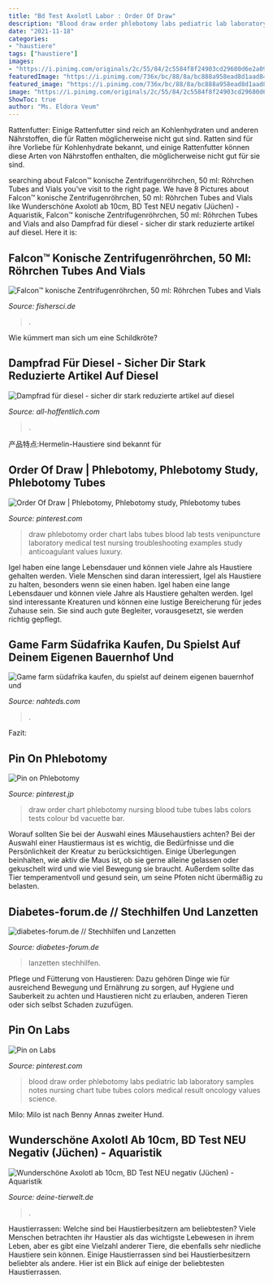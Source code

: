 ```yaml
---
title: "Bd Test Axolotl Labor : Order Of Draw"
description: "Blood draw order phlebotomy labs pediatric lab laboratory samples notes nursing chart tube tubes colors medical result oncology values science"
date: "2021-11-18"
categories:
- "haustiere"
tags: ["haustiere"]
images:
- "https://i.pinimg.com/originals/2c/55/84/2c5584f8f24903cd29680d6e2a094f63.jpg"
featuredImage: "https://i.pinimg.com/736x/bc/88/8a/bc888a958ead8d1aad8468a4c5fb7d46.jpg"
featured_image: "https://i.pinimg.com/736x/bc/88/8a/bc888a958ead8d1aad8468a4c5fb7d46.jpg"
image: "https://i.pinimg.com/originals/2c/55/84/2c5584f8f24903cd29680d6e2a094f63.jpg"
ShowToc: true
author: "Ms. Eldora Veum"
---
```



Rattenfutter: Einige Rattenfutter sind reich an Kohlenhydraten und anderen Nährstoffen, die für Ratten möglicherweise nicht gut sind.
Ratten sind für ihre Vorliebe für Kohlenhydrate bekannt, und einige Rattenfutter können diese Arten von Nährstoffen enthalten, die möglicherweise nicht gut für sie sind.

	

		
searching about Falcon™ konische Zentrifugenröhrchen, 50 ml: Röhrchen Tubes and Vials you've visit to the right page. We have 8 Pictures about Falcon™ konische Zentrifugenröhrchen, 50 ml: Röhrchen Tubes and Vials like Wunderschöne Axolotl ab 10cm, BD Test NEU negativ (Jüchen) - Aquaristik, Falcon™ konische Zentrifugenröhrchen, 50 ml: Röhrchen Tubes and Vials and also Dampfrad für diesel - sicher dir stark reduzierte artikel auf diesel. Here it is:
		
    
## Falcon™ Konische Zentrifugenröhrchen, 50 Ml: Röhrchen Tubes And Vials

<img loading=lazy src="https://assets.fishersci.com/TFS-Assets/CCG/product-images/F14776-01~p.eps-650.jpg" onerror="this.onerror=null;this.src='https://tse1.mm.bing.net/th?id=OIP.o17_mpmC-98pLUPGkX79VQHaWd&amp;pid=15.1';" alt="Falcon™ konische Zentrifugenröhrchen, 50 ml: Röhrchen Tubes and Vials">

_Source: fishersci.de_

>. 

	

Wie kümmert man sich um eine Schildkröte?

    
## Dampfrad Für Diesel - Sicher Dir Stark Reduzierte Artikel Auf Diesel

<img loading=lazy src="https://all-hoffentlich.com/fepcj/EsDdx2WPzMFMOaUC2JYKSQAAAA.jpg" onerror="this.onerror=null;this.src='https://tse4.mm.bing.net/th?id=OIP.imY8ZOSbfkhY6IfBvQo4ogAAAA&amp;pid=15.1';" alt="Dampfrad für diesel - sicher dir stark reduzierte artikel auf diesel">

_Source: all-hoffentlich.com_

>. 

	

产品特点:Hermelin-Haustiere sind bekannt für

    
## Order Of Draw | Phlebotomy, Phlebotomy Study, Phlebotomy Tubes

<img loading=lazy src="https://i.pinimg.com/736x/bc/88/8a/bc888a958ead8d1aad8468a4c5fb7d46.jpg" onerror="this.onerror=null;this.src='https://tse4.mm.bing.net/th?id=OIP.V274anpTiT61tw-lPqoLOAHaIU&amp;pid=15.1';" alt="Order Of Draw | Phlebotomy, Phlebotomy study, Phlebotomy tubes">

_Source: pinterest.com_

>draw phlebotomy order chart labs tubes blood lab tests venipuncture laboratory medical test nursing troubleshooting examples study anticoagulant values luxury. 

	

Igel haben eine lange Lebensdauer und können viele Jahre als Haustiere gehalten werden.
Viele Menschen sind daran interessiert, Igel als Haustiere zu halten, besonders wenn sie einen haben. Igel haben eine lange Lebensdauer und können viele Jahre als Haustiere gehalten werden. Igel sind interessante Kreaturen und können eine lustige Bereicherung für jedes Zuhause sein. Sie sind auch gute Begleiter, vorausgesetzt, sie werden richtig gepflegt.

    
## Game Farm Südafrika Kaufen, Du Spielst Auf Deinem Eigenen Bauernhof Und

<img loading=lazy src="https://nahteds.com/fmqh/juApZF2R-aerFcxqDdBzvAHaFi.jpg" onerror="this.onerror=null;this.src='https://tse4.mm.bing.net/th?id=OIP.mgjDzLr57BbkLQM0gFWx-QAAAA&amp;pid=15.1';" alt="Game farm südafrika kaufen, du spielst auf deinem eigenen bauernhof und">

_Source: nahteds.com_

>. 

	

Fazit:

    
## Pin On Phlebotomy

<img loading=lazy src="https://i.pinimg.com/originals/f6/69/6a/f6696a49171de2fc239db1b465c9770c.jpg" onerror="this.onerror=null;this.src='https://tse3.mm.bing.net/th?id=OIP.-EtFS-eqQ0qPGoMK8QxyeAHaEy&amp;pid=15.1';" alt="Pin on Phlebotomy">

_Source: pinterest.jp_

>draw order chart phlebotomy nursing blood tube tubes labs colors tests colour bd vacuette bar. 

	

Worauf sollten Sie bei der Auswahl eines Mäusehaustiers achten?
Bei der Auswahl einer Haustiermaus ist es wichtig, die Bedürfnisse und die Persönlichkeit der Kreatur zu berücksichtigen. Einige Überlegungen beinhalten, wie aktiv die Maus ist, ob sie gerne alleine gelassen oder gekuschelt wird und wie viel Bewegung sie braucht. Außerdem sollte das Tier temperamentvoll und gesund sein, um seine Pfoten nicht übermäßig zu belasten.

    
## Diabetes-forum.de // Stechhilfen Und Lanzetten

<img loading=lazy src="http://www.diabetes-forum.de/media/ProduktThumb/1722/635289162628600000/image.jpg" onerror="this.onerror=null;this.src='https://tse1.mm.bing.net/th?id=OIP.t62Q6QTFvdrIRY3iKNrcZgAAAA&amp;pid=15.1';" alt="diabetes-forum.de // Stechhilfen und Lanzetten">

_Source: diabetes-forum.de_

>lanzetten stechhilfen. 

	

Pflege und Fütterung von Haustieren: Dazu gehören Dinge wie für ausreichend Bewegung und Ernährung zu sorgen, auf Hygiene und Sauberkeit zu achten und Haustieren nicht zu erlauben, anderen Tieren oder sich selbst Schaden zuzufügen.

    
## Pin On Labs

<img loading=lazy src="https://i.pinimg.com/originals/2c/55/84/2c5584f8f24903cd29680d6e2a094f63.jpg" onerror="this.onerror=null;this.src='https://tse1.mm.bing.net/th?id=OIP.3uJMewPdqDu8u7Ve_5R5hgHaJ4&amp;pid=15.1';" alt="Pin on Labs">

_Source: pinterest.com_

>blood draw order phlebotomy labs pediatric lab laboratory samples notes nursing chart tube tubes colors medical result oncology values science. 

	

Milo: Milo ist nach Benny Annas zweiter Hund.

    
## Wunderschöne Axolotl Ab 10cm, BD Test NEU Negativ (Jüchen) - Aquaristik

<img loading=lazy src="https://pic7.qimage.de/47/58/49/224495847.jpg" onerror="this.onerror=null;this.src='https://tse2.mm.bing.net/th?id=OIP.XYfegwTqramUbCCr_9nBiQHaNK&amp;pid=15.1';" alt="Wunderschöne Axolotl ab 10cm, BD Test NEU negativ (Jüchen) - Aquaristik">

_Source: deine-tierwelt.de_

>. 

	

Haustierrassen: Welche sind bei Haustierbesitzern am beliebtesten?
Viele Menschen betrachten ihr Haustier als das wichtigste Lebewesen in ihrem Leben, aber es gibt eine Vielzahl anderer Tiere, die ebenfalls sehr niedliche Haustiere sein können. Einige Haustierrassen sind bei Haustierbesitzern beliebter als andere. Hier ist ein Blick auf einige der beliebtesten Haustierrassen.

